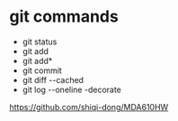  # git commands

 * git status
 * git add
 * git add*
 * git commit
 * git diff --cached
 * git log --oneline -decorate

 https://github.com/shiqi-dong/MDA610HW
 